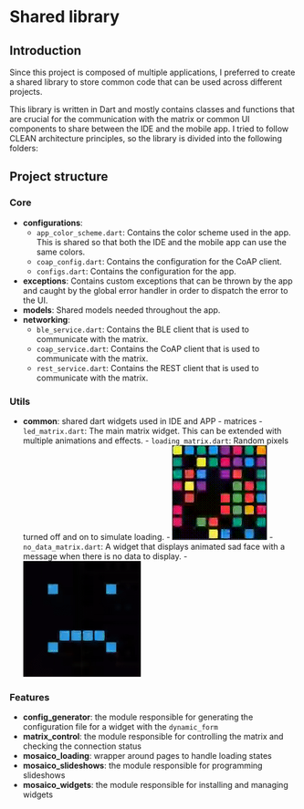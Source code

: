 # Shared library

## Introduction
Since this project is composed of multiple applications, I preferred to create a shared library to store common code that can be used across different projects. 

This library is written in Dart and mostly contains classes and functions that are crucial for the communication with the matrix or common UI components to share between the IDE and the mobile app.
I tried to follow CLEAN architecture principles, so the library is divided into the following folders:

## Project structure
### Core 
- **configurations**:
    - `app_color_scheme.dart`: Contains the color scheme used in the app. This is shared so that both the IDE and the mobile app can use the same colors.
    - `coap_config.dart`: Contains the configuration for the CoAP client.
    - `configs.dart`: Contains the configuration for the app.
- **exceptions**: Contains custom exceptions that can be thrown by the app and caught by the global error handler in order to dispatch the error to the UI.
- **models**: Shared models needed throughout the app.
- **networking**: 
    - `ble_service.dart`: Contains the BLE client that is used to communicate with the matrix.
    - `coap_service.dart`: Contains the CoAP client that is used to communicate with the matrix.
    - `rest_service.dart`: Contains the REST client that is used to communicate with the matrix.
### Utils
- **common**: shared dart widgets used in IDE and APP
      - matrices
          - `led_matrix.dart`: The main matrix widget. This can be extended with multiple animations and effects.
          - `loading_matrix.dart`: Random pixels turned off and on to simulate loading.
             - ![loading matrix](assets/gifs/matrices/loading_matrix.gif)
          - `no_data_matrix.dart`: A widget that displays animated sad face with a message when there is no data to display.
             - ![no data matrix](assets/gifs/matrices/no_data_matrix.gif)
### Features
- **config_generator**: the module responsible for generating the configuration file for a widget with the `dynamic_form`
- **matrix_control**: the module responsible for controlling the matrix and checking the connection status
- **mosaico_loading**: wrapper around pages to handle loading states
- **mosaico_slideshows**: the module responsible for programming slideshows
- **mosaico_widgets**: the module responsible for installing and managing widgets
